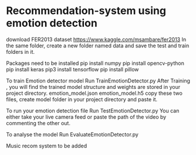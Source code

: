 # Recommendation-system using emotion detection
download FER2013 dataset
https://www.kaggle.com/msambare/fer2013
In the same folder, create a new folder named data and save the test and train folders in it.



Packages need to be installed
pip install numpy
pip install opencv-python
pip install keras
pip3 install tensorflow
pip install pillow


To train Emotion detector model
Run TrainEmotionDetector.py
After Training , you will find the trained model structure and weights are stored in your project directory. emotion_model.json emotion_model.h5
copy these two files, create model folder in your project directory and paste it.

To run your emotion detection file
Run TestEmotionDetector.py
You can either take your live camera feed or paste the path of the video by commenting the other out.

To analyse the model
Run EvaluateEmotionDetector.py

Music recom system to be added
